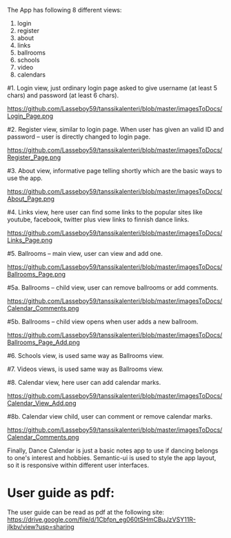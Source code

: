 The App has following 8 different views:

1. login
2. register
3. about
4. links
5. ballrooms
6. schools
7. video
8. calendars


#1.	Login view, just ordinary login page asked to give username (at least 5 chars) and password (at least 6 chars).

https://github.com/Lasseboy59/tanssikalenteri/blob/master/imagesToDocs/Login_Page.png

#2. Register view, similar to login page. When user has given an valid ID and password – user is directly changed to login page.

https://github.com/Lasseboy59/tanssikalenteri/blob/master/imagesToDocs/Register_Page.png

#3. About view, informative page telling shortly which are the basic ways to use the app.

https://github.com/Lasseboy59/tanssikalenteri/blob/master/imagesToDocs/About_Page.png

#4. Links view, here user can find some links to the popular sites like youtube, facebook, twitter plus view links to finnish dance links.

https://github.com/Lasseboy59/tanssikalenteri/blob/master/imagesToDocs/Links_Page.png


#5. Ballrooms – main view, user can view and add one.

https://github.com/Lasseboy59/tanssikalenteri/blob/master/imagesToDocs/Ballrooms_Page.png


#5a. Ballrooms – child view, user can remove ballrooms or add comments.

https://github.com/Lasseboy59/tanssikalenteri/blob/master/imagesToDocs/Calendar_Comments.png

#5b. Ballrooms – child view opens when user adds a new ballroom.

https://github.com/Lasseboy59/tanssikalenteri/blob/master/imagesToDocs/Ballrooms_Page_Add.png

#6. Schools view, is used same way as Ballrooms view.

#7. Videos views, is used same way as Ballrooms view.


#8. Calendar view, here user can add calendar marks.

https://github.com/Lasseboy59/tanssikalenteri/blob/master/imagesToDocs/Calendar_View_Add.png

#8b. Calendar view child, user can comment or remove calendar marks.

https://github.com/Lasseboy59/tanssikalenteri/blob/master/imagesToDocs/Calendar_Comments.png

Finally, Dance Calendar is just a basic notes app to use if dancing belongs to one's interest and hobbies. Semantic-ui is used to style the app layout, so it is responsive within different user interfaces.

# User guide as pdf:

The user guide can be read as pdf at the following site: https://drive.google.com/file/d/1Cbfpn_eg060tSHmCBuJzVSY11R-jlkbv/view?usp=sharing
